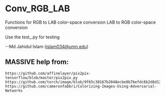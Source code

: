 # Conv_RGB_LAB

Functions for
      RGB to LAB color-space conversion
      LAB to RGB color-space conversion

Use the test_.py for testing

  --Md Jahidul Islam 
    (islam034@umn.edu)


MASSIVE help from:
------------------
    https://github.com/affinelayer/pix2pix-tensorflow/blob/master/pix2pix.py
    https://github.com/torch/image/blob/9f65c30167b2048ecbe8b7befdc6b2d6d12baee9/generic/image.c
    https://github.com/cameronfabbri/Colorizing-Images-Using-Adversarial-Networks

